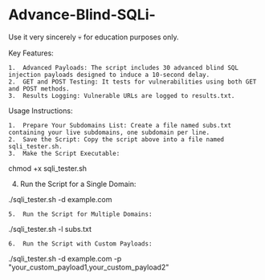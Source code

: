 # Advance-Blind-SQLi-
Use it very sincerely 💀 for education purposes only.

Key Features:

	1.	Advanced Payloads: The script includes 30 advanced blind SQL injection payloads designed to induce a 10-second delay.
	2.	GET and POST Testing: It tests for vulnerabilities using both GET and POST methods.
	3.	Results Logging: Vulnerable URLs are logged to results.txt.

Usage Instructions:

	1.	Prepare Your Subdomains List: Create a file named subs.txt containing your live subdomains, one subdomain per line.
	2.	Save the Script: Copy the script above into a file named sqli_tester.sh.
	3.	Make the Script Executable:
 chmod +x sqli_tester.sh

 4.	Run the Script for a Single Domain:

./sqli_tester.sh -d example.com


	5.	Run the Script for Multiple Domains:

./sqli_tester.sh -l subs.txt


	6.	Run the Script with Custom Payloads:

./sqli_tester.sh -d example.com -p "your_custom_payload1,your_custom_payload2"
